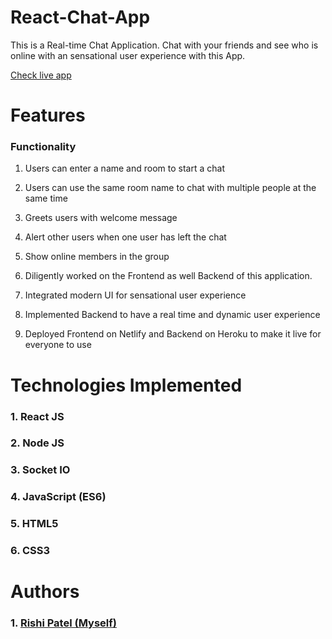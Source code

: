 # React-Chat-App

This is a Real-time Chat Application. Chat with your friends and see who is online with an sensational user experience with this App. 

[Check live app](https://5e660e1b7e060051e0e02cc7--react-chat-app-rishi.netlify.app)

# Features

### Functionality
1. Users can enter a name and room to start a chat
2. Users can use the same room name to chat with multiple people at the same time
3. Greets users with welcome message
4. Alert other users when one user has left the chat
5. Show online members in the group


1. Diligently worked on the Frontend as well Backend of this application.
2. Integrated modern UI for sensational user experience
3. Implemented Backend to have a real time and dynamic user experience
4. Deployed Frontend on Netlify and Backend on Heroku to make it live for everyone to use


# Technologies Implemented

### 1. React JS
### 2. Node JS
### 3. Socket IO
### 4. JavaScript (ES6)
### 5. HTML5
### 6. CSS3


# Authors
### 1. [Rishi Patel (Myself)](https://github.com/pate0672)

